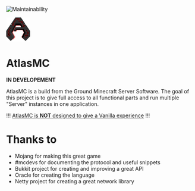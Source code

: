 ![Maintainability](https://img.shields.io/codeclimate/maintainability-percentage/Segurad/AtlasMC)

![Logo](atlas-network-core-master/src/main/resources/assets/server_icon.png) 

# AtlasMC 

<b>IN DEVELOPEMENT</b>

AtlasMC is a build from the Ground Minecraft Server Software. The goal of this project is to give full access to all functional parts and run multiple "Server" instances in one application.

!!! <u>AtlasMC is <b>NOT</b> designed to give a Vanilla experience</u> !!!

# Thanks to

- Mojang for making this great game
- #mcdevs for documenting the protocol and useful snippets
- Bukkit project for creating and improving a great API
- Oracle for creating the language
- Netty project for creating a great network library

